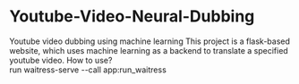# Youtube-Video-Neural-Dubbing
Youtube video dubbing using machine learning
This project is a flask-based website, which uses machine learning as a backend to translate a specified youtube video.
How to use? <br>
run waitress-serve --call app:run_waitress
